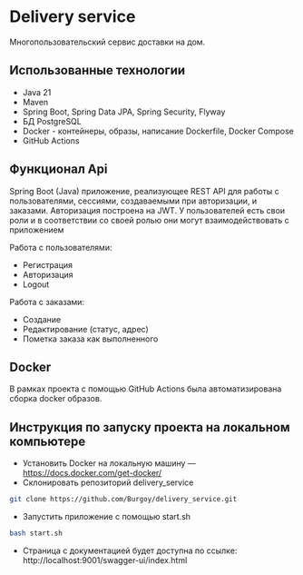 # Delivery service

Многопользовательский сервис доставки на дом. 

## Использованные технологии

- Java 21
- Maven
- Spring Boot, Spring Data JPA, Spring Security, Flyway
- БД PostgreSQL
- Docker - контейнеры, образы, написание Dockerfile, Docker Compose
- GitHub Actions

## Функционал Api

Spring Boot (Java) приложение, реализующее REST API для работы с пользователями, сессиями, создаваемыми при авторизации, и заказами. Авторизация построена на JWT. У пользователей есть свои роли и в соответствии со своей ролью они могут взаимодействовать с приложением 

Работа с пользователями:

- Регистрация
- Авторизация
- Logout

Работа с заказами:

- Создание
- Редактирование (статус, адрес)
- Пометка заказа как выполненного

## Docker
В рамках проекта с помощью GitHub Actions была автоматизирована сборка docker образов.

## Инструкция по запуску проекта на локальном компьютере

- Установить Docker на локальную машину — https://docs.docker.com/get-docker/
- Склонировать репозиторий delivery_service

```bash
git clone https://github.com/Burgoy/delivery_service.git
```

- Запустить приложение с помощью start.sh

```bash
bash start.sh
```

- Страница с документацией будет доступна по ссылке: http://localhost:9001/swagger-ui/index.html
